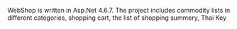 WebShop is written in Asp.Net 4.6.7.
The project includes commodity lists in different categories, shopping cart, the list of shopping summery, Thai Key  

